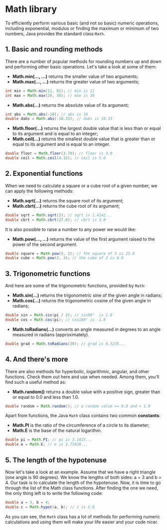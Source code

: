 # Math library

To efficiently perform various basic (and not so basic) numeric operations, including exponential, modulus or finding the maximum or minimum of two numbers, Java provides the standard class `Math`.

## 1. Basic and rounding methods

There are a number of popular methods for rounding numbers up and down and performing other basic operations. Let's take a look at some of them:

- **Math.min(..., ...)** returns the smaller value of two arguments;
- **Math.max(..., ...)** returns the greater value of two arguments;

```java
int min = Math.min(11, 81); // min is 11
int max = Math.max(20, 30); // max is 30
```

- **Math.abs(...)** returns the absolute value of its argument;

```java
int abs = Math.abs(-10); // abs is 10
double dabs = Math.abs(-10.33); // dabs is 10.33
```

- **Math.floor(...)** returns the largest double value that is less than or equal to its argument and is equal to an integer;
- **Math.ceil(...)** returns the smallest double value that is greater than or equal to its argument and is equal to an integer.

```java
double floor = Math.floor(3.78); // floor is 3.0
double ceil = Math.ceil(4.15); // ceil is 5.0
```

## 2. Exponential functions

When we need to calculate a square or a cube root of a given number, we can apply the following methods:

- **Math.sqrt(...)** returns the square root of its argument;
- **Math.cbrt(...)** returns the cube root of its argument;

```java
double sqrt = Math.sqrt(2); // sqrt is 1.4142...
double cbrt = Math.cbrt(27.0); // cbrt is 3.0
```

It is also possible to raise a number to any power we would like:

- **Math.pow(..., ...)** returns the value of the first argument raised to the power of the second argument.

```java
double square = Math.pow(5, 2); // the square of 5 is 25.0
double cube = Math.pow(2, 3); // the cube of 2 is 8.0
```

## 3. Trigonometric functions

And here are some of the trigonometric functions, provided by `Math`:

- **Math.sin(...)** returns the trigonometric sine of the given angle in radians;
- **Math.cos(...)** returns the trigonometric cosine of the given angle in radians;

```java
double sin = Math.sin(pi / 2); // sin90°  is 1.0
double cos = Math.cos(pi); // cos180° is -1.0
```

- **Math.toRadians(...)** converts an angle measured in degrees to an angle measured in radians (approximately).

```java
double grad = Math.toRadians(30); // grad is 0.5235...
```

## 4. And there's more

There are also methods for hyperbolic, logarithmic, angular, and other functions. Check them out here and use when needed. Among them, you'll find such a useful method as:

- **Math.random()** returns a double value with a positive sign, greater than or equal to 0.0 and less than 1.0.

```java
double random = Math.random(); // a random value >= 0.0 and < 1.0
```

Apart from functions, the Java `Math` class contains two common **constants**:


- **Math.PI** is the ratio of the circumference of a circle to its diameter;
- **Math.E** is the base of the natural logarithm.

```java
double pi = Math.PI; // pi is 3.1415...
double e = Math.E; // e is 2.71828...
```

## 5. The length of the hypotenuse

Now let's take a look at an example. Assume that we have a right triangle (one angle is 90 degrees). We know the lengths of both sides: a = 3 and b = 4. Our task is to calculate the length of the hypotenuse. Now, it is time to go through the list of the Math class functions. After finding the one we need, the only thing left is to write the following code:

```java
double a = 3, b = 4;
double c = Math.hypot(a, b); // c is 5.0
```

As you can see, the `Math` class has a lot of methods for performing numeric calculations and using them will make your life easier and your code nicer.


